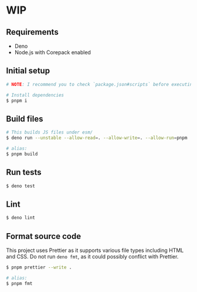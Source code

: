 # WIP

## Requirements

- Deno
- Node.js with Corepack enabled

## Initial setup

```sh
# NOTE: I recommend you to check `package.json#scripts` before executing pnpm/npm commands.

# Install dependencies
$ pnpm i
```

## Build files

```sh
# This builds JS files under esm/
$ deno run --unstable --allow-read=. --allow-write=. --allow-run=pnpm ./scripts/build.ts

# alias:
$ pnpm build
```

## Run tests

```sh
$ deno test
```

## Lint

```sh
$ deno lint
```

## Format source code

This project uses Prettier as it supports various file types including HTML and CSS.
Do not run `deno fmt`, as it could possibly conflict with Prettier.

```sh
$ pnpm prettier --write .

# alias:
$ pnpm fmt
```
